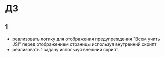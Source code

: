 # ДЗ

## 1

- реализовать логику для отображения предупреждения "Всем учить JS!" 
перед отображением страницы используя внутренний скрипт
- реализовать 1 задачу используя внешний скрипт
